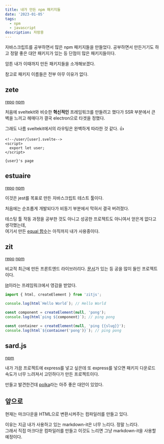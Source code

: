 ```yaml
---
title: 내가 만든 npm 패키지들
date: '2023-01-05'
tags:
  - npm
  - javascript
description: 자랑용
---
```


자바스크립트를 공부하면서 많은 npm 패키지들을 만들었다.
공부하면서 만든거기도 하고 정말 좋은 대안 패키지가 있는 등 단점이 많은 패키지들이다.

암튼 내가 이때까지 만든 패키지들을 소개해보겠다.

참고로 패키지 이름들은 전부 아무 이유가 없다.

## zete

[repo](https://github.com/do4ng/zete) [npm](https://npmjs.com/package/zete)

처음에 sveltekit와 비슷한 **혁신적인** 프레임워크를 만들려고 했다가
SSR 부분에서 큰 벽을 느끼고 헤매다가 결국 electron으로 타겟을 정했다.

그래도 나름 sveltekit에서의 라우팅은 완벽하게 따라한 것 같다. 👍

```svelte
<!--/user/[user].svelte-->
<script>
  export let user;
</script>

{user}'s page
```

## estuaire

[repo](https://github.com/do4ng/estuaire) [npm](https://npmjs.com/package/estuaire)

이것은 jest를 목표로 만든 자바스크립트 테스트 툴이다.

처음에는 순조롭게 개발되다가 비동기 부분에서 막혀서 결국 버려졌다.

테스팅 툴 작동 과정을 공부한 것도 아니고 성공한 프로젝트도 아니여서
얻은게 없다고 생각했는데,  
여기서 만든 [equal 함수](https://github.com/do4ng/estuaire/blob/b005315ee812d32c4a32adcd5bdca4936c69e6a8/src/equal.ts#L21)는 아직까지 내가 사용중이다.

## zit

[repo](https://github.com/do4ng/zit) [npm](https://npmjs.com/package/zitjs)

비교적 최근에 만든 프론트엔드 라이브러리다.
[문서](https://zitjs.netlify.app/)가 있는 등 공을 많이 들인 프로젝트이다.

[lit](https://lit.dev/)이라는 프레임워크에서 영감을 받았다.

```js
import { html, createElement } from 'zitjs';

console.log(html`Hello World`); // Hello World

const component = createElement(null, 'pong');
console.log(html`ping ${component}`); // ping pong

const container = createElement(null, 'ping {{slug}}');
console.log(html`${container('pong')}`); // ping pong
```

## sard.js

[npm](https://npmjs.com/package/sard.js)

내가 가끔 프로젝트에 express를 넣고 싶은데 또 express를 넣으면 패키지 다운로드 속도가 너무 느려져서 고민하다가 만든 프로젝트이다.

만들고 발견한건데 [polka](https://github.com/lukeed/polka)라는 아주 좋은 대안이 있었다.

## 앞으로

현재는 마크다운을 HTML으로 변환시켜주는 컴파일러를 만들고 있다.

이유는 지금 내가 사용하고 있는 markdown-it은 너무 느리다. 정말 느리다.  
그래서 직접 마크다운 컴파일러를 만들고 이것도 느리면 그냥 markdown-it을 사용할 예정이다.
